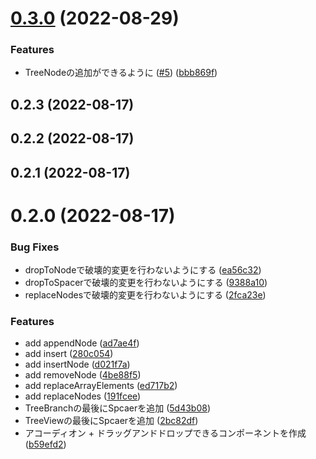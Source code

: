 # [0.3.0](https://github.com/knaot0/react-dnd/compare/v0.2.3...v0.3.0) (2022-08-29)


### Features

* TreeNodeの追加ができるように ([#5](https://github.com/knaot0/react-dnd/issues/5)) ([bbb869f](https://github.com/knaot0/react-dnd/commit/bbb869fe8d87866af0f3edd9f7470e127b06aedd))



## 0.2.3 (2022-08-17)



## 0.2.2 (2022-08-17)



## 0.2.1 (2022-08-17)



# 0.2.0 (2022-08-17)


### Bug Fixes

* dropToNodeで破壊的変更を行わないようにする ([ea56c32](https://github.com/knaot0/react-dnd/commit/ea56c32376a3bdf3db17e4b71abc03b41f2d2064))
* dropToSpacerで破壊的変更を行わないようにする ([9388a10](https://github.com/knaot0/react-dnd/commit/9388a1034457b852bbcc3db30c781ab1de590ae9))
* replaceNodesで破壊的変更を行わないようにする ([2fca23e](https://github.com/knaot0/react-dnd/commit/2fca23e773313bbbe62885eaf5751957daf6405f))


### Features

* add appendNode ([ad7ae4f](https://github.com/knaot0/react-dnd/commit/ad7ae4ff32589182d6827a801a7679704e989f12))
* add insert ([280c054](https://github.com/knaot0/react-dnd/commit/280c05494dfd60d6363db1459dc0a01c2c1f398a))
* add insertNode ([d021f7a](https://github.com/knaot0/react-dnd/commit/d021f7a8ebf0d278d25ae72e0f04afebdb5a7858))
* add removeNode ([4be88f5](https://github.com/knaot0/react-dnd/commit/4be88f5b88e56559a4636d0e2a8f905a64f6c4fe))
* add replaceArrayElements ([ed717b2](https://github.com/knaot0/react-dnd/commit/ed717b2a46b4c3d85ba9badfe8cf8f9692a09759))
* add replaceNodes ([191fcee](https://github.com/knaot0/react-dnd/commit/191fcee0c39607cc5c268d1796d6725914ac0837))
* TreeBranchの最後にSpcaerを追加 ([5d43b08](https://github.com/knaot0/react-dnd/commit/5d43b087ff44c8399a00a185c117f528d65914ec))
* TreeViewの最後にSpcaerを追加 ([2bc82df](https://github.com/knaot0/react-dnd/commit/2bc82df2050c58e4defff3e1c6e17c0835eb165c))
* アコーディオン + ドラッグアンドドロップできるコンポーネントを作成 ([b59efd2](https://github.com/knaot0/react-dnd/commit/b59efd230c3efaa9457c9bad37b6cb341275adac))



